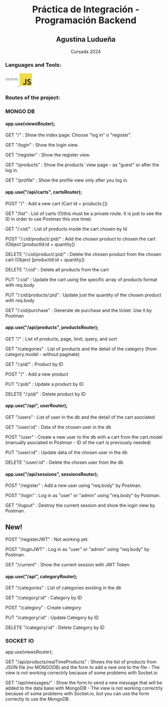 <h1 align="center">Práctica de Integración - Programación Backend</h1>
<h2 align="center">Agustina Ludueña</h2>
<p align="center">Cursada 2024</p>

<h3 align="left">Languages and Tools:</h3>
<p align="left"> <a href="https://expressjs.com" target="_blank" rel="noreferrer"> <img src="https://raw.githubusercontent.com/devicons/devicon/master/icons/express/express-original-wordmark.svg" alt="express" width="40" height="40"/> </a> <a href="https://developer.mozilla.org/en-US/docs/Web/JavaScript" target="_blank" rel="noreferrer"> <img src="https://raw.githubusercontent.com/devicons/devicon/master/icons/javascript/javascript-original.svg" alt="javascript" width="40" height="40"/> </a> </p>

<h3 align="left">Routes of the project:</h3>

<h3>MONGO DB</h3>

<h4>app.use(viewsRouter);</h4>
<p>GET "/" : Show the index page. Choose "log in" o "register".</p>
<p>GET "/login" : Show the login view.</p>
<p>GET "/register" : Show the register view.</p>
<p>GET "/products" : Show the products´ view page - as "guest" or after the log in.</p>
<p>GET "/profile" : Show the profile view only after you log in.</p>

<h4>app.use("/api/carts", cartsRouter);</h4>
<p>POST "/" : Add a new cart (Cart Id + products:[])</p>
<p>GET "/list" : List of carts ((!)this must be a private route. It is just to see the ID in order to use Postman this one time)</p>
<p>GET "/:cid/" : List of products inside the cart chosen by Id</p>
<p>POST "/:cid/product/:pid/" : Add the chosen product to chosen the cart (Object [productId:id + quantity])</p>
<p>DELETE "/:cid/product/:pid/" : Delete the chosen product from the chosen cart (Object [productId:id + quantity])</p>
<p>DELETE "/:cid" : Delete all products from the cart</p>
<p>PUT "/:cid" : Update the cart using the specific array of products format with req.body </p>
<p>PUT "/:cid/products/:pid" : Update just the quantity of the chosen product with req.body </p>
<p>GET "/:cid/purchase" : Generate de purchase and the ticket. Use it by Postman</p>


<h4>app.use("/api/products", productsRouter);</h4>
<p>GET "/" : List of products, page, limit, query, and sort</p>
<p>GET "/categories" : List of products and the detail of the category (from category.model - without paginate)</p>
<p>GET "/:pid/" : Product by ID</p>
<p>POST "/" : Add a new product</p>
<p>PUT "/:pid/" : Update a product by ID</p>
<p>DELETE "/:pid/" : Delete product by ID</p>

<h4>app.use("/api", userRouter);</h4>
<p>GET "/users" : List of user in the db and the detail of the cart asociated</p>
<p>GET "/user/:id" : Data of the chosen user in the db</p>
<p>POST "/user" : Create a new user to the db with a cart from the cart.model (manually asociated in Postman - ID of the cart is previously needed)</p>
<p>PUT "/user/:id" : Update data of the chosen user in the db</p>
<p>DELETE "/user/:id" : Delete the chosen user from the db</p>


<h4>app.use("/api/sessions", sessionsRouter);</h4>
<p>POST "/register" : Add a new user using "req.body" by Postman.</p>
<p>POST "/login" : Log in as "user" or "admin" using "req.body" by Postman.</p>
<p>GET "/logout" : Destroy the current session and show the login view by Postman.</p>
<h2>New!</h2>
<p>POST "/registerJWT" : Not working yet.</p>
<p>POST "/loginJWT" : Log in as "user" or "admin" using "req.body" by Postman.</p>
<p>GET "/current" : Show the current session with JWT Token.</p>

<h4>app.use("/api", categoryRouter);</h4>
<p>GET "/categories" : List of categories existing in the db</p>
<p>GET "/category/:id" : Category by ID</p>
<p>POST "/category" : Create category</p>
<p>PUT "/category/:id" : Update Category by ID</p>
<p>DELETE "/category/:id" : Delete Category by ID</p>



<h3>SOCKET IO</h3>
<p>app.use(viewsRouter);</p>
<p>GET "/api/products/realTimeProducts" : Shows the list of products from JSON file (no MONGODB) and the form to add a new one to the file - The view is not working correctrly because of some problems with Socket.io</p>
<p>GET "/api/messages/" : Show the form to send a new message that will be added to the data base with MongoDB - The view is not working correctrly because of some problems with Socket.io, but you can use the form correctly to use the MongoDB.</p>


